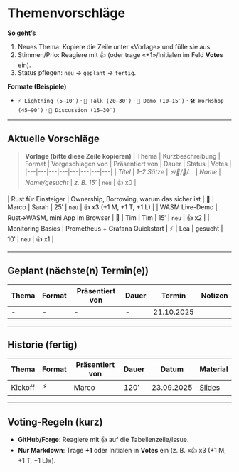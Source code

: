 # Themenvorschläge

**So geht’s**

1. Neues Thema: Kopiere die Zeile unter «Vorlage» und fülle sie aus.
2. Stimmen/Prio: Reagiere mit 👍 (oder trage «+1»/Initialen im Feld **Votes** ein).
3. Status pflegen: `neu` → `geplant` → `fertig`.

**Formate (Beispiele)**

- `⚡️ Lightning (5–10′)` · `🎤 Talk (20–30′)` · `🧪 Demo (10–15′)` · `🛠 Workshop (45–90′)` · `💬 Discussion (15–30′)`

---

## Aktuelle Vorschläge

> **Vorlage (bitte diese Zeile kopieren)**
> | Thema | Kurzbeschreibung | Format | Vorgeschlagen von | Präsentiert von | Dauer | Status | Votes |
> |---|---|---|---|---|---|---|---|
> | _Titel_ | _1–2 Sätze_ | _⚡️/🎤/🧪/…_ | _Name_ | _Name/gesucht_ | _z. B. 15′_ | `neu` | 👍 x0 |

<!-- Beispiele -->

| Rust für Einsteiger | Ownership, Borrowing, warum das sicher ist | 🎤 | Marco | Sarah | 25′ | `neu` | 👍 x3 (+1 M, +1 T, +1 L) |
| WASM Live-Demo | Rust→WASM, mini App im Browser | 🧪 | Tim | Tim | 15′ | `neu` | 👍 x2 |
| Monitoring Basics | Prometheus + Grafana Quickstart | ⚡️ | Lea | gesucht | 10′ | `neu` | 👍 x1 |

---

## Geplant (nächste(n) Termin(e))

| Thema | Format | Präsentiert von | Dauer | Termin     | Notizen |
| ----- | ------ | --------------- | ----- | ---------- | ------- |
| -     | -      | -               | -     | 21.10.2025 |         |

---

## Historie (fertig)

| Thema   | Format | Präsentiert von | Dauer | Datum      | Material                                                                       |
| ------- | ------ | --------------- | ----- | ---------- | ------------------------------------------------------------------------------ |
| Kickoff | ⚡️    | Marco           | 120′  | 23.09.2025 | [Slides](https://github.com/Software-Crafters-Meetup/Kickoff/tree/main/slides) |

---

## Voting-Regeln (kurz)

- **GitHub/Forge**: Reagiere mit 👍 auf die Tabellenzeile/Issue.
- **Nur Markdown**: Trage **+1** oder Initialen in **Votes** ein (z. B. «👍 x3 (+1 M, +1 T, +1 L)»).
